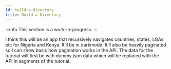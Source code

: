 ```yaml
---
id: build-a-directory
title: Build a Directory
---
```


:::info
This section is a work-in-progress.
:::

I think this will be an app that recursively navigates countries, states, LGAs etc for Nigeria and Kenya. It’ll be in darkmode. It’ll also be heavily paginated so I can show basic how pagination works in the API. The data for the tutorial will first be with dummy json data which will be replaced with the API in segments of the tutorial.
